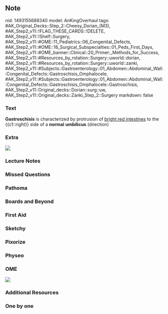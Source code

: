 ## Note
nid: 1493155688340
model: AnKingOverhaul
tags: #AK_Original_Decks::Step_2::Cheesy_Dorian_(M3), #AK_Step2_v11::!FLAG_THESE_CARDS::!DELETE, #AK_Step2_v11::!Shelf::Surgery, #AK_Step2_v11::#OME::11_Pediatrics::06_Congenital_Defects, #AK_Step2_v11::#OME::16_Surgical_Subspecialties::01_Peds_First_Days, #AK_Step2_v11::#OME_banner::Clinical::20_Primer:_Methods_for_Success, #AK_Step2_v11::#Resources_by_rotation::Surgery::uworld::dorian, #AK_Step2_v11::#Resources_by_rotation::Surgery::uworld::zanki, #AK_Step2_v11::#Subjects::Gastroenterology::01_Abdomen::Abdominal_Wall::Congenital_Defects::Gastroschisis_Omphalocele, #AK_Step2_v11::#Subjects::Gastroenterology::01_Abdomen::Abdominal_Wall::Congenital_Defects::Gastroschisis_Omphalocele::Gastroschisis, #AK_Step2_v11::Original_decks::Dorian::surg::uw, #AK_Step2_v11::Original_decks::Zanki_Step_2::Surgery
markdown: false

### Text
<b>Gastroschisis</b> is characterized by protrusion of <u>bright
red intestines</u> to the {{c1::right}} side of a <b>normal</b>
<b>umbilicus</b> (direction)

### Extra
<img src="gastro.png">

### Lecture Notes


### Missed Questions


### Pathoma


### Boards and Beyond


### First Aid


### Sketchy


### Pixorize


### Physeo


### OME
<div class="ome-widget">
  <a href="https://onlinemeded.org/spa/surgery?ref=anki"><img src=
  "_OME_AnkiFlashcards_Topic_5.png"></a>
</div>

### Additional Resources


### One by one


